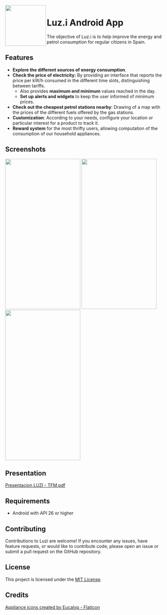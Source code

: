 <img align="left" src="https://user-images.githubusercontent.com/32872814/211551716-5f848a76-39a3-47e3-b5ad-efda88679218.png" width="130" height="130" />

# Luz.i Android App

The objective of Luz.i is to help improve the energy and petrol consumption for regular citizens in Spain.

## Features

- **Explore the different sources of energy consumption**.
- **Check the price of electricity:** By providing an interface that reports the price per kW/h consumed in the different time slots, distinguishing between tariffs.
  - Also provides **maximum and minimum** values reached in the day. 
  - **Set up alerts and widgets** to keep the user informed of minimum prices.
- **Check out the cheapest petrol stations nearby**: Drawing of a map with the prices of the different fuels offered by the gas stations.
- **Customization**: According to your needs, configure your location or particular interest for a product to track it.
- **Reward system** for the most thrifty users, allowing computation of the consumption of our household appliances.

## Screenshots

<img src="https://github.com/pa7ri/luzi/assets/32872814/34fa129e-a02e-4901-b4a6-ff5fc440c7b4" width="240" height="480" />

<img src="https://github.com/pa7ri/luzi/assets/32872814/631bbf28-03d8-4941-8289-6cbc0a42f3cc" width="240" height="480" />

<img src="https://github.com/pa7ri/luzi/assets/32872814/be7f930b-b60b-4338-9d4a-7d8596a55b83" width="240" height="480" />

## Presentation

[Presentacion LUZI - TFM.pdf](https://github.com/pa7ri/luzi/files/12039459/Presentacion.LUZI.-.TFM.pdf)

## Requirements

- Android with API 26 or higher

## Contributing

Contributions to Luzi are welcome! If you encounter any issues, have feature requests, or would like to contribute code, please open an issue or submit a pull request on the GitHub repository.

## License

This project is licensed under the [MIT License](LICENSE).

## Credits

<a href="https://www.flaticon.com/authors/eucalyp" title="Appliance icons">Appliance icons created by Eucalyp - Flaticon</a>
